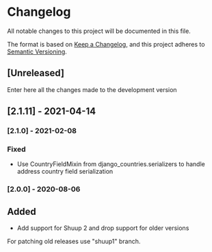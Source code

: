 # Changelog
All notable changes to this project will be documented in this file.

The format is based on [Keep a Changelog](https://keepachangelog.com/en/1.0.0/),
and this project adheres to [Semantic Versioning](https://semver.org/spec/v2.0.0.html).

## [Unreleased]

Enter here all the changes made to the development version

## [2.1.11] - 2021-04-14

### [2.1.0] - 2021-02-08

### Fixed

- Use CountryFieldMixin from django_countries.serializers to
  handle address country field serialization

### [2.0.0] - 2020-08-06

## Added

- Add support for Shuup 2 and drop support for older versions

For patching old releases use "shuup1" branch.
